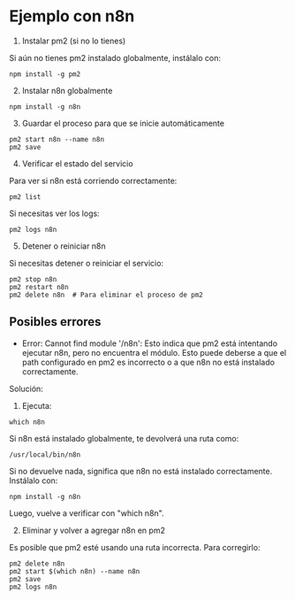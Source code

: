 # Ejemplo con n8n

1. Instalar pm2 (si no lo tienes)

Si aún no tienes pm2 instalado globalmente, instálalo con:
```
npm install -g pm2
```

2. Instalar n8n globalmente
```
npm install -g n8n
```

3. Guardar el proceso para que se inicie automáticamente
```
pm2 start n8n --name n8n
pm2 save
```

4. Verificar el estado del servicio

Para ver si n8n está corriendo correctamente:
```
pm2 list
```

Si necesitas ver los logs:
```
pm2 logs n8n
```

5. Detener o reiniciar n8n

Si necesitas detener o reiniciar el servicio:
```
pm2 stop n8n
pm2 restart n8n
pm2 delete n8n  # Para eliminar el proceso de pm2
```

## Posibles errores

* Error: Cannot find module '/n8n':
Esto indica que pm2 está intentando ejecutar n8n, pero no encuentra el módulo. Esto puede deberse a que el path configurado en pm2 es incorrecto o a que n8n no está instalado correctamente.

Solución:

1. Ejecuta:
```
which n8n
```

Si n8n está instalado globalmente, te devolverá una ruta como:
```
/usr/local/bin/n8n
```

Si no devuelve nada, significa que n8n no está instalado correctamente. Instálalo con:
```
npm install -g n8n
```

Luego, vuelve a verificar con "which n8n".

2. Eliminar y volver a agregar n8n en pm2

Es posible que pm2 esté usando una ruta incorrecta. Para corregirlo:
```
pm2 delete n8n
pm2 start $(which n8n) --name n8n
pm2 save
pm2 logs n8n
```